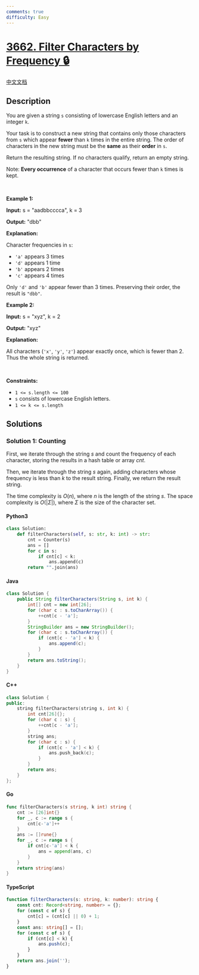 ```yaml
---
comments: true
difficulty: Easy
---
```


<!-- problem:start -->

# [3662. Filter Characters by Frequency 🔒](https://leetcode.com/problems/filter-characters-by-frequency)

[中文文档](/solution/3600-3699/3662.Filter%20Characters%20by%20Frequency/README.md)

## Description

<!-- description:start -->

<p>You are given a string <code>s</code> consisting of lowercase English letters and an integer <code>k</code>.</p>

<p>Your task is to construct a new string that contains only those characters from <code>s</code> which appear <strong>fewer</strong> than <code>k</code> times in the entire string. The order of characters in the new string must be the <strong>same</strong> as their <strong>order</strong> in <code>s</code>.</p>

<p>Return the resulting string. If no characters qualify, return an empty string.</p>

<p>Note: <strong>Every occurrence</strong> of a character that occurs fewer than <code>k</code> times is kept.</p>

<p>&nbsp;</p>
<p><strong class="example">Example 1:</strong></p>

<div class="example-block">
<p><strong>Input:</strong> <span class="example-io">s = &quot;aadbbcccca&quot;, k = 3</span></p>

<p><strong>Output:</strong> <span class="example-io">&quot;dbb&quot;</span></p>

<p><strong>Explanation:</strong></p>

<p>Character frequencies in <code>s</code>:</p>

<ul>
	<li><code>&#39;a&#39;</code> appears 3 times</li>
	<li><code>&#39;d&#39;</code> appears 1 time</li>
	<li><code>&#39;b&#39;</code> appears 2 times</li>
	<li><code>&#39;c&#39;</code> appears 4 times</li>
</ul>

<p>Only <code>&#39;d&#39;</code> and <code>&#39;b&#39;</code> appear fewer than 3 times. Preserving their order, the result is <code>&quot;dbb&quot;</code>.</p>
</div>

<p><strong class="example">Example 2:</strong></p>

<div class="example-block">
<p><strong>Input:</strong> <span class="example-io">s = &quot;xyz&quot;, k = 2</span></p>

<p><strong>Output:</strong> <span class="example-io">&quot;xyz&quot;</span></p>

<p><strong>Explanation:</strong></p>

<p>All characters (<code>&#39;x&#39;</code>, <code>&#39;y&#39;</code>, <code>&#39;z&#39;</code>) appear exactly once, which is fewer than 2. Thus the whole string is returned.</p>
</div>

<p>&nbsp;</p>
<p><strong>Constraints:</strong></p>

<ul>
	<li><code>1 &lt;= s.length &lt;= 100</code></li>
	<li><code>s</code> consists of lowercase English letters.</li>
	<li><code>1 &lt;= k &lt;= s.length</code></li>
</ul>

<!-- description:end -->

## Solutions

<!-- solution:start -->

### Solution 1: Counting

First, we iterate through the string $s$ and count the frequency of each character, storing the results in a hash table or array $\textit{cnt}$.

Then, we iterate through the string $s$ again, adding characters whose frequency is less than $k$ to the result string. Finally, we return the result string.

The time complexity is $O(n)$, where $n$ is the length of the string $s$. The space complexity is $O(|\Sigma|)$, where $\Sigma$ is the size of the character set.

<!-- tabs:start -->

#### Python3

```python
class Solution:
    def filterCharacters(self, s: str, k: int) -> str:
        cnt = Counter(s)
        ans = []
        for c in s:
            if cnt[c] < k:
                ans.append(c)
        return "".join(ans)
```

#### Java

```java
class Solution {
    public String filterCharacters(String s, int k) {
        int[] cnt = new int[26];
        for (char c : s.toCharArray()) {
            ++cnt[c - 'a'];
        }
        StringBuilder ans = new StringBuilder();
        for (char c : s.toCharArray()) {
            if (cnt[c - 'a'] < k) {
                ans.append(c);
            }
        }
        return ans.toString();
    }
}
```

#### C++

```cpp
class Solution {
public:
    string filterCharacters(string s, int k) {
        int cnt[26]{};
        for (char c : s) {
            ++cnt[c - 'a'];
        }
        string ans;
        for (char c : s) {
            if (cnt[c - 'a'] < k) {
                ans.push_back(c);
            }
        }
        return ans;
    }
};
```

#### Go

```go
func filterCharacters(s string, k int) string {
	cnt := [26]int{}
	for _, c := range s {
		cnt[c-'a']++
	}
	ans := []rune{}
	for _, c := range s {
		if cnt[c-'a'] < k {
			ans = append(ans, c)
		}
	}
	return string(ans)
}
```

#### TypeScript

```ts
function filterCharacters(s: string, k: number): string {
    const cnt: Record<string, number> = {};
    for (const c of s) {
        cnt[c] = (cnt[c] || 0) + 1;
    }
    const ans: string[] = [];
    for (const c of s) {
        if (cnt[c] < k) {
            ans.push(c);
        }
    }
    return ans.join('');
}
```

<!-- tabs:end -->

<!-- solution:end -->

<!-- problem:end -->
